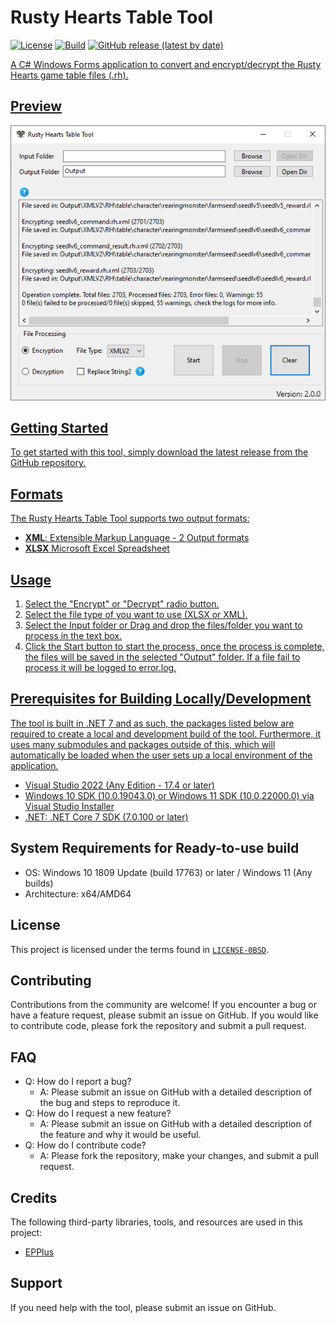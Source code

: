 # Rusty Hearts Table Tool
[![License](https://img.shields.io/github/license/JuniorDark/RustyHearts-TableTool?color=brown)](LICENSE)
[![Build](https://github.com/JuniorDark/RustyHearts-TableTool/actions/workflows/build.yml/badge.svg)](https://github.com/JuniorDark/RustyHearts-TableTool/actions/workflows/build.yml)
[![GitHub release (latest by date)](https://img.shields.io/github/v/release/JuniorDark/RustyHearts-TableTool)](https://github.com/JuniorDark/RustyHearts-TableTool/releases/latest) <a href="https://github.com/JuniorDark/RustyHearts-TableTool/releases">

A C# Windows Forms application to convert and encrypt/decrypt the Rusty Hearts game table files (.rh).

## Preview
![image](preview.png)

## Getting Started
To get started with this tool, simply download the latest release from the GitHub repository.

## Formats
The Rusty Hearts Table Tool supports two output formats:
- **XML**: Extensible Markup Language - 2 Output formats
- **XLSX** Microsoft Excel Spreadsheet

## Usage
1. Select the "Encrypt" or "Decrypt" radio button.
2. Select the file type of you want to use (XLSX or XML).
3. Select the Input folder or Drag and drop the files/folder you want to process in the text box.
4. Click the Start button to start the process, once the process is complete, the files will be saved in the selected "Output" folder.
If a file fail to process it will be logged to error.log.

## Prerequisites for Building Locally/Development
The tool is built in .NET 7 and as such, the packages listed below are required to create a local and development build of the tool. Furthermore, it uses many submodules and packages outside of this, which will automatically be loaded when the user sets up a local environment of the application.
* Visual Studio 2022 (Any Edition - 17.4 or later)
* Windows 10 SDK (10.0.19043.0) or Windows 11 SDK (10.0.22000.0) via Visual Studio Installer
* .NET: [.NET Core 7 SDK (7.0.100 or later)](https://dotnet.microsoft.com/en-us/download/dotnet/7.0)

## System Requirements for Ready-to-use build
* OS: Windows 10 1809 Update (build 17763) or later / Windows 11 (Any builds)
* Architecture: x64/AMD64

## License
This project is licensed under the terms found in [`LICENSE-0BSD`](LICENSE).

## Contributing
Contributions from the community are welcome! If you encounter a bug or have a feature request, please submit an issue on GitHub. If you would like to contribute code, please fork the repository and submit a pull request.

## FAQ
* Q: How do I report a bug?
  * A: Please submit an issue on GitHub with a detailed description of the bug and steps to reproduce it.
* Q: How do I request a new feature?
  * A: Please submit an issue on GitHub with a detailed description of the feature and why it would be useful.
* Q: How do I contribute code?
  * A: Please fork the repository, make your changes, and submit a pull request.

## Credits
The following third-party libraries, tools, and resources are used in this project:
* [EPPlus](https://www.nuget.org/packages/EPPlus)

## Support
If you need help with the tool, please submit an issue on GitHub.
